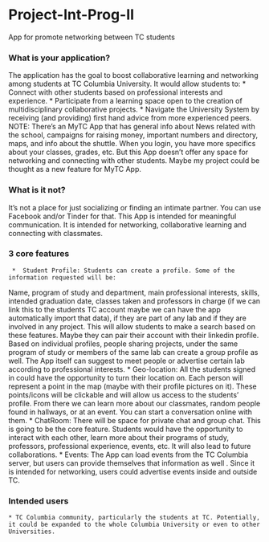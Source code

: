 # Project-Int-Prog-II
App for promote networking between TC students

### What is your application?
The application has the goal to boost collaborative learning and networking among students at TC Columbia University. It would allow students to: 
    * Connect with other students based on professional interests and experience.
    * Participate from a learning space open to the creation of multidisciplinary collaborative projects. 
    * Navigate the University System by receiving (and providing) first hand advice from more experienced peers.
NOTE: There’s an MyTC App that has general info about News related with the school, campaigns for raising money, important numbers and directory, maps, and info about the shuttle. When you login, you have more specifics about your classes, grades, etc. But this App doesn’t offer any space for networking and connecting with other students. Maybe my project could be thought as a new feature for MyTC App.

### What is it not?
It’s not a place for just socializing or finding an intimate partner. You can use Facebook and/or Tinder for that. This App is intended for meaningful communication. It is intended for networking, collaborative learning and connecting with classmates.  

### 3 core features
     *  Student Profile: Students can create a profile. Some of the information requested will be:
Name, program of study and department, main professional interests, skills, intended graduation date, classes taken and professors in charge (if we can link this to the students TC account maybe we can have the app automatically import that data), if they are part of any lab and if they are involved in any project. This will allow students to make a search based on these features. Maybe they can pair their account with their linkedin profile.
      Based on individual profiles, people sharing projects, under the same program of study or members of the same lab can create a group profile as well. The App itself can suggest to meet people or advertise certain lab according  to professional interests. 
      *  Geo-location: All the students signed in could have the opportunity to turn their location on. Each person will represent a point in the map (maybe with their profile pictures on it). These points/icons will be clickable and will allow us access to the students’ profile. From there we can learn more about our classmates, random people found in hallways, or at an event. You can start a conversation online with them.
      * ChatRoom: There will be space for private chat and group chat. This is going to be the core feature. Students would have the opportunity to interact with each other, learn more about their programs of study, professors, professional experience, events, etc. It will also lead to future collaborations. 
    * Events: The App can load events from the TC Columbia server, but users can provide themselves that information as well          . Since it is intended for networking, users could advertise events inside and outside TC. 
    
### Intended users
    * TC Columbia community, particularly the students at TC. Potentially, it could be expanded to the whole Columbia University or even to other Universities.




